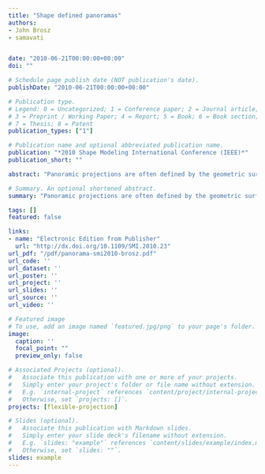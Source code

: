 ```yaml
---
title: "Shape defined panoramas"
authors:
- John Brosz
- samavati


date: "2010-06-21T00:00:00+00:00"
doi: ""

# Schedule page publish date (NOT publication's date).
publishDate: "2010-06-21T00:00:00+00:00"

# Publication type.
# Legend: 0 = Uncategorized; 1 = Conference paper; 2 = Journal article;
# 3 = Preprint / Working Paper; 4 = Report; 5 = Book; 6 = Book section;
# 7 = Thesis; 8 = Patent
publication_types: ["1"]

# Publication name and optional abbreviated publication name.
publication: "*2010 Shape Modeling International Conference (IEEE)*"
publication_short: ""

abstract: "Panoramic projections are often defined by the geometric surfaces used to derive the projections' equations (e.g., spherical and cylindrical panoramas). The parameterization of these surfaces greatly affects the resulting projection equations and image properties. Problematically, unusual parameterization can reproduce panoramas associated with other shapes. In this paper, we ensure an explicit link between surface shape and projection behavior by suggesting use of projection surfaces parameterized by arc-length, binding rendering behavior to surface modeling. This allows us to create new panorama variations beyond the conventional for creating panoramas of CG environments as well as for resampling panoramas created from cameras. Further we describe an interface for composing these panoramas and show how this technique lends itself to controlling distortion and composition of panoramic …"

# Summary. An optional shortened abstract.
summary: "Panoramic projections are often defined by the geometric surfaces used to derive the projections' equations (e.g., spherical and cylindrical panoramas). The parameterization of these surfaces greatly affects the resulting projection equations and image properties. Problematically, unusual parameterization can reproduce panoramas associated with other shapes. In this paper, we ensure an explicit link between surface shape and projection behavior by suggesting use of projection surfaces parameteri..."

tags: []
featured: false

links:
- name: "Electronic Edition from Publisher"
  url: "http://dx.doi.org/10.1109/SMI.2010.23"
url_pdf: "/pdf/panorama-smi2010-brosz.pdf"
url_code: ''
url_dataset: ''
url_poster: ''
url_project: ''
url_slides: ''
url_source: ''
url_video: ''

# Featured image
# To use, add an image named `featured.jpg/png` to your page's folder. 
image:
  caption: ''
  focal_point: ""
  preview_only: false

# Associated Projects (optional).
#   Associate this publication with one or more of your projects.
#   Simply enter your project's folder or file name without extension.
#   E.g. `internal-project` references `content/project/internal-project/index.md`.
#   Otherwise, set `projects: []`.
projects: [flexible-projection]

# Slides (optional).
#   Associate this publication with Markdown slides.
#   Simply enter your slide deck's filename without extension.
#   E.g. `slides: "example"` references `content/slides/example/index.md`.
#   Otherwise, set `slides: ""`.
slides: example
---
```

